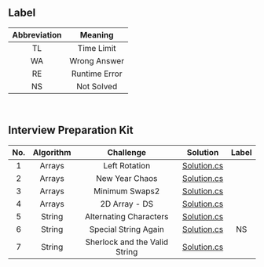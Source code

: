 ## Label ##
|Abbreviation|Meaning|
|:----------:|:-----:|
|TL|Time Limit|
|WA|Wrong Answer|
|RE|Runtime Error|
|NS|Not Solved|

<br/>

## Interview Preparation Kit ##

|No.|Algorithm|Challenge|Solution|Label|
|:-:|:----:|:-------:|:------:|:---:|
|1|Arrays|Left Rotation|[Solution.cs](https://github.com/DaeunSim/coding-practice/blob/master/HackerRank/Interview%20Preparation%20Kit/Left%20Rotation/Solution.cs)||
|2|Arrays|New Year Chaos|[Solution.cs](https://github.com/DaeunSim/coding-practice/blob/master/HackerRank/Interview%20Preparation%20Kit/New%20Year%20Chaos/Solution.cs)||
|3|Arrays|Minimum Swaps2|[Solution.cs](https://github.com/DaeunSim/coding-practice/blob/master/HackerRank/Interview%20Preparation%20Kit/Minimum%20Swaps2/Solution.cs)||
|4|Arrays|2D Array - DS|[Solution.cs](https://github.com/DaeunSim/coding-practice/blob/master/HackerRank/Interview%20Preparation%20Kit/2D%20Array/Solution.cs)||
|5|String|Alternating Characters|[Solution.cs](https://github.com/DaeunSim/coding-practice/blob/master/HackerRank/Interview%20Preparation%20Kit/Alternating%20Characters/Solution.cs)||
|6|String|Special String Again|[Solution.cs](https://github.com/DaeunSim/coding-practice/blob/master/HackerRank/Interview%20Preparation%20Kit/Special%20String%20Again/Solution.cs)|NS|
|7|String|Sherlock and the Valid String|[Solution.cs](https://github.com/DaeunSim/coding-practice/blob/master/HackerRank/Interview%20Preparation%20Kit/Sherlock%20and%20the%20Valid%20String/Solution.cs)|

